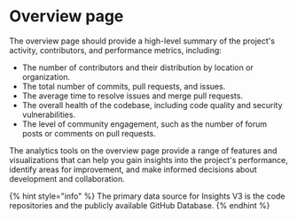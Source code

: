 # Overview page

The overview page should provide a high-level summary of the project's activity, contributors, and performance metrics, including:

* The number of contributors and their distribution by location or organization.
* The total number of commits, pull requests, and issues.
* The average time to resolve issues and merge pull requests.
* The overall health of the codebase, including code quality and security vulnerabilities.
* The level of community engagement, such as the number of forum posts or comments on pull requests.

The analytics tools on the overview page provide a range of features and visualizations that can help you gain insights into the project's performance, identify areas for improvement, and make informed decisions about development and collaboration.

{% hint style="info" %}
The primary data source for Insights V3 is the code repositories and the publicly available GitHub Database.
{% endhint %}

